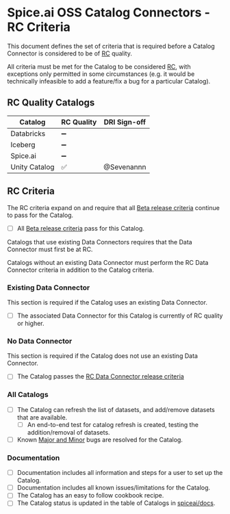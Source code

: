# Spice.ai OSS Catalog Connectors - RC Criteria

This document defines the set of criteria that is required before a Catalog Connector is considered to be of [RC](../definitions.md) quality.

All criteria must be met for the Catalog to be considered [RC](../definitions.md), with exceptions only permitted in some circumstances (e.g. it would be technically infeasible to add a feature/fix a bug for a particular Catalog).

## RC Quality Catalogs

| Catalog       | RC Quality | DRI Sign-off |
| ------------- | ------------ | ------------ |
| Databricks    | ➖           |              |
| Iceberg       | ➖           |              |
| Spice.ai      | ➖           |              |
| Unity Catalog | ✅           | @Sevenannn   |

## RC Criteria

The RC criteria expand on and require that all [Beta release criteria](./beta.md) continue to pass for the Catalog.

- [ ] All [Beta release criteria](./beta.md) pass for this Catalog.

Catalogs that use existing Data Connectors requires that the Data Connector must first be at RC.

Catalogs without an existing Data Connector must perform the RC Data Connector criteria in addition to the Catalog criteria.

### Existing Data Connector

This section is required if the Catalog uses an existing Data Connector.

- [ ] The associated Data Connector for this Catalog is currently of RC quality or higher.

### No Data Connector

This section is required if the Catalog does not use an existing Data Connector.

- [ ] The Catalog passes the [RC Data Connector release criteria](../connectors/rc.md)

### All Catalogs

- [ ] The Catalog can refresh the list of datasets, and add/remove datasets that are available.
  - [ ] An end-to-end test for catalog refresh is created, testing the addition/removal of datasets.
- [ ] Known [Major and Minor](../definitions.md) bugs are resolved for the Catalog.

### Documentation

- [ ] Documentation includes all information and steps for a user to set up the Catalog.
- [ ] Documentation includes all known issues/limitations for the Catalog.
- [ ] The Catalog has an easy to follow cookbook recipe.
- [ ] The Catalog status is updated in the table of Catalogs in [spiceai/docs](https://github.com/spiceai/docs).
